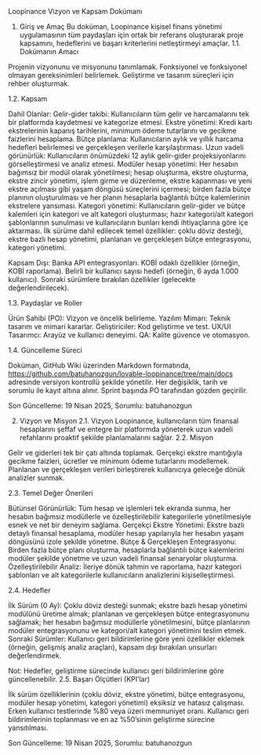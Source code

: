 Loopinance Vizyon ve Kapsam Dokümanı
1. Giriş ve Amaç
Bu doküman, Loopinance kişisel finans yönetimi uygulamasının tüm paydaşları için ortak bir referans oluşturarak proje kapsamını, hedeflerini ve başarı kriterlerini netleştirmeyi amaçlar.
1.1. Dokümanın Amacı

Projenin vizyonunu ve misyonunu tanımlamak.
Fonksiyonel ve fonksiyonel olmayan gereksinimleri belirlemek.
Geliştirme ve tasarım süreçleri için rehber oluşturmak.

1.2. Kapsam

Dahil Olanlar:
Gelir-gider takibi: Kullanıcıların tüm gelir ve harcamalarını tek bir platformda kaydetmesi ve kategorize etmesi.
Ekstre yönetimi: Kredi kartı ekstrelerinin kapanış tarihlerini, minimum ödeme tutarlarını ve gecikme faizlerini hesaplama.
Bütçe planlama: Kullanıcıların aylık ve yıllık harcama hedefleri belirlemesi ve gerçekleşen verilerle karşılaştırması.
Uzun vadeli görünürlük: Kullanıcıların önümüzdeki 12 aylık gelir-gider projeksiyonlarını görselleştirmesi ve analiz etmesi.
Modüler hesap yönetimi: Her hesabın bağımsız bir modül olarak yönetilmesi; hesap oluşturma, ekstre oluşturma, ekstre zincir yönetimi, işlem girme ve düzenleme, ekstre kapanması ve yeni ekstre açılması gibi yaşam döngüsü süreçlerini içermesi; birden fazla bütçe planının oluşturulması ve her planın hesaplarla bağlantılı bütçe kalemlerinin ekstrelere yansıması.
Kategori yönetimi: Kullanıcıların gelir-gider ve bütçe kalemleri için kategori ve alt kategori oluşturması; hazır kategori/alt kategori şablonlarının sunulması ve kullanıcıların bunları kendi ihtiyaçlarına göre içe aktarması.
İlk sürüme dahil edilecek temel özellikler: çoklu döviz desteği, ekstre bazlı hesap yönetimi, planlanan ve gerçekleşen bütçe entegrasyonu, kategori yönetimi.


Kapsam Dışı:
Banka API entegrasyonları.
KOBİ odaklı özellikler (örneğin, KOBİ raporlama).
Belirli bir kullanıcı sayısı hedefi (örneğin, 6 ayda 1.000 kullanıcı).
Sonraki sürümlere bırakılan özellikler (gelecekte değerlendirilecek).



1.3. Paydaşlar ve Roller

Ürün Sahibi (PO): Vizyon ve öncelik belirleme.
Yazılım Mimarı: Teknik tasarım ve mimari kararlar.
Geliştiriciler: Kod geliştirme ve test.
UX/UI Tasarımcı: Arayüz ve kullanıcı deneyimi.
QA: Kalite güvence ve otomasyon.

1.4. Güncelleme Süreci

Doküman, GitHub Wiki üzerinden Markdown formatında, https://github.com/batuhanozgun/lovable-loopinance/tree/main/docs adresinde versiyon kontrollü şekilde yönetilir.
Her değişiklik, tarih ve sorumlu ile kayıt altına alınır.
Sprint başında PO tarafından gözden geçirilir.

Son Güncelleme: 19 Nisan 2025, Sorumlu: batuhanozgun

2. Vizyon ve Misyon
2.1. Vizyon
Loopinance, kullanıcıların tüm finansal hesaplarını şeffaf ve entegre bir platformda yöneterek uzun vadeli refahlarını proaktif şekilde planlamalarını sağlar.
2.2. Misyon

Gelir ve giderleri tek bir çatı altında toplamak.
Gerçekçi ekstre mantığıyla gecikme faizleri, ücretler ve minimum ödeme tutarlarını modellemek.
Planlanan ve gerçekleşen verileri birleştirerek kullanıcıya geleceğe dönük analizler sunmak.

2.3. Temel Değer Önerileri

Bütünsel Görünürlük: Tüm hesap ve işlemleri tek ekranda sunma, her hesabın bağımsız modüllerle ve özelleştirilebilir kategorilerle yönetilmesiyle esnek ve net bir deneyim sağlama.
Gerçekçi Ekstre Yönetimi: Ekstre bazlı detaylı finansal hesaplama, modüler hesap yapılarıyla her hesabın yaşam döngüsünü izole şekilde yönetme.
Bütçe & Gerçekleşen Entegrasyonu: Birden fazla bütçe planı oluşturma, hesaplarla bağlantılı bütçe kalemlerini modüler şekilde yönetme ve uzun vadeli finansal senaryolar oluşturma.
Özelleştirilebilir Analiz: İleriye dönük tahmin ve raporlama, hazır kategori şablonları ve alt kategorilerle kullanıcıların analizlerini kişiselleştirmesi.

2.4. Hedefler

İlk Sürüm (0 Ay): Çoklu döviz desteği sunmak; ekstre bazlı hesap yönetimi modülünü üretime almak; planlanan ve gerçekleşen bütçe entegrasyonunu sağlamak; her hesabın bağımsız modüllerle yönetilmesini, bütçe planlarının modüler entegrasyonunu ve kategori/alt kategori yönetimini teslim etmek.
Sonraki Sürümler: Kullanıcı geri bildirimlerine göre yeni özellikler eklemek (örneğin, gelişmiş analiz araçları), kapsam dışı bırakılan unsurları değerlendirmek.

Not: Hedefler, geliştirme sürecinde kullanıcı geri bildirimlerine göre güncellenebilir.
2.5. Başarı Ölçütleri (KPI’lar)

İlk sürüm özelliklerinin (çoklu döviz, ekstre yönetimi, bütçe entegrasyonu, modüler hesap yönetimi, kategori yönetimi) eksiksiz ve hatasız çalışması.
Erken kullanıcı testlerinde %80 veya üzeri memnuniyet oranı.
Kullanıcı geri bildirimlerinin toplanması ve en az %50’sinin geliştirme sürecine yansıtılması.

Son Güncelleme: 19 Nisan 2025, Sorumlu: batuhanozgun

